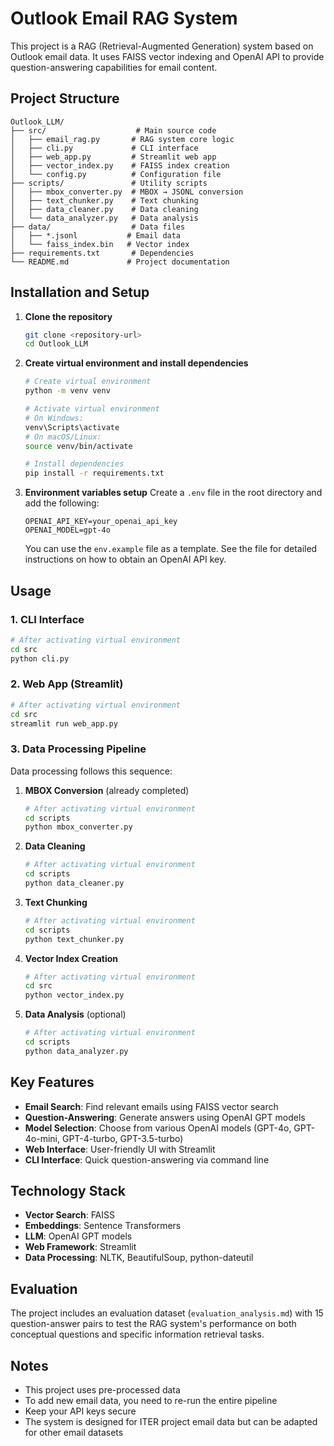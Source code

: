 # Outlook Email RAG System

This project is a RAG (Retrieval-Augmented Generation) system based on Outlook email data. It uses FAISS vector indexing and OpenAI API to provide question-answering capabilities for email content.

## Project Structure

```
Outlook_LLM/
├── src/                    # Main source code
│   ├── email_rag.py       # RAG system core logic
│   ├── cli.py             # CLI interface
│   ├── web_app.py         # Streamlit web app
│   ├── vector_index.py    # FAISS index creation
│   └── config.py          # Configuration file
├── scripts/               # Utility scripts
│   ├── mbox_converter.py  # MBOX → JSONL conversion
│   ├── text_chunker.py    # Text chunking
│   ├── data_cleaner.py    # Data cleaning
│   └── data_analyzer.py   # Data analysis
├── data/                  # Data files
│   ├── *.jsonl           # Email data
│   └── faiss_index.bin   # Vector index
├── requirements.txt       # Dependencies
└── README.md             # Project documentation
```

## Installation and Setup

1. **Clone the repository**
   ```bash
   git clone <repository-url>
   cd Outlook_LLM
   ```

2. **Create virtual environment and install dependencies**
   ```bash
   # Create virtual environment
   python -m venv venv
   
   # Activate virtual environment
   # On Windows:
   venv\Scripts\activate
   # On macOS/Linux:
   source venv/bin/activate
   
   # Install dependencies
   pip install -r requirements.txt
   ```

3. **Environment variables setup**
   Create a `.env` file in the root directory and add the following:
   ```
   OPENAI_API_KEY=your_openai_api_key
   OPENAI_MODEL=gpt-4o
   ```
   
   You can use the `env.example` file as a template. See the file for detailed instructions on how to obtain an OpenAI API key.

## Usage

### 1. CLI Interface
```bash
# After activating virtual environment
cd src
python cli.py
```

### 2. Web App (Streamlit)
```bash
# After activating virtual environment
cd src
streamlit run web_app.py
```

### 3. Data Processing Pipeline

Data processing follows this sequence:

1. **MBOX Conversion** (already completed)
   ```bash
   # After activating virtual environment
   cd scripts
   python mbox_converter.py
   ```

2. **Data Cleaning**
   ```bash
   # After activating virtual environment
   cd scripts
   python data_cleaner.py
   ```

3. **Text Chunking**
   ```bash
   # After activating virtual environment
   cd scripts
   python text_chunker.py
   ```

4. **Vector Index Creation**
   ```bash
   # After activating virtual environment
   cd src
   python vector_index.py
   ```

5. **Data Analysis** (optional)
   ```bash
   # After activating virtual environment
   cd scripts
   python data_analyzer.py
   ```

## Key Features

- **Email Search**: Find relevant emails using FAISS vector search
- **Question-Answering**: Generate answers using OpenAI GPT models
- **Model Selection**: Choose from various OpenAI models (GPT-4o, GPT-4o-mini, GPT-4-turbo, GPT-3.5-turbo)
- **Web Interface**: User-friendly UI with Streamlit
- **CLI Interface**: Quick question-answering via command line

## Technology Stack

- **Vector Search**: FAISS
- **Embeddings**: Sentence Transformers
- **LLM**: OpenAI GPT models
- **Web Framework**: Streamlit
- **Data Processing**: NLTK, BeautifulSoup, python-dateutil

## Evaluation

The project includes an evaluation dataset (`evaluation_analysis.md`) with 15 question-answer pairs to test the RAG system's performance on both conceptual questions and specific information retrieval tasks.

## Notes

- This project uses pre-processed data
- To add new email data, you need to re-run the entire pipeline
- Keep your API keys secure
- The system is designed for ITER project email data but can be adapted for other email datasets
